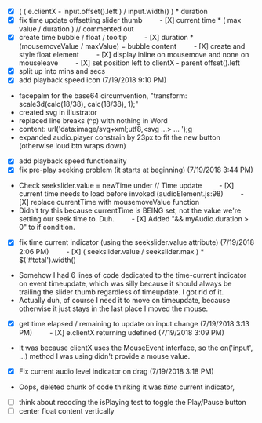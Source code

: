 - [X] ( ( e.clientX - input.offset().left ) / input.width() ) * duration
- [X] fix time update offsetting slider thumb
        - [X] current time * ( max value / duration ) // commented out
- [X] create time bubble / float / tooltip
        - [X] duration * (mousemoveValue / maxValue) = bubble content
        - [X] create and style float element
        - [X] display inline on mousemove and none on mouseleave
        - [X] set position left to clientX - parent offset().left
- [X] split up into mins and secs
- [X] add playback speed icon (7/19/2018 9:10 PM)
- facepalm for the base64 circumvention, "transform: scale3d(calc(18/38), calc(18/38), 1);"
- created svg in illustrator
- replaced line breaks (^p) with nothing in Word
- content:  url('data:image/svg+xml;utf8,<svg ...> ... </svg>');g
- expanded audio.player constrain by 23px to fit the new button (otherwise loud btn wraps down)
- [X] add playback speed functionality
- [X] fix pre-play seeking problem (it starts at beginning) (7/19/2018 3:44 PM)
- Check seekslider.value = newTime under // Time update
        - [X] current time needs to load before invoked (audioElement.js:98)
        - [X] replace currentTime with mousemoveValue function
- Didn't try this because currentTime is BEING set, not the value we're setting our seek time to. Duh.
        - [X] Added "&& myAudio.duration > 0" to if condition.
- [X] fix time current indicator (using the seekslider.value attribute) (7/19/2018 2:06 PM)
        - [X] ( seekslider.value / seekslider.max ) * $('#total').width()
- Somehow I had 6 lines of code dedicated to the time-current indicator on event timeupdate, which was silly because it should always be trailing the slider thumb regardless of timeupdate. I got rid of it.
- Actually duh, of course I need it to move on timeupdate, because otherwise it just stays in the last place I moved the mouse.
- [X] get time elapsed / remaining to update on input change (7/19/2018 3:13 PM)
        - [X] e.clientX returning udefined (7/19/2018 3:09 PM)
- It was because clientX uses the MouseEvent interface, so the on('input', ...) method I was using didn't provide a mouse value.
- [X] Fix current audio level indicator on drag (7/19/2018 3:18 PM)
- Oops, deleted chunk of code thinking it was *time* current indicator,
- [ ] think about recoding the isPlaying test to toggle the Play/Pause button
- [ ] center float content vertically